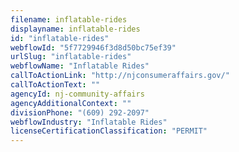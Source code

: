 ```yaml
---
filename: inflatable-rides
displayname: inflatable-rides
id: "inflatable-rides"
webflowId: "5f7729946f3d8d50bc75ef39"
urlSlug: "inflatable-rides"
webflowName: "Inflatable Rides"
callToActionLink: "http://njconsumeraffairs.gov/"
callToActionText: ""
agencyId: nj-community-affairs
agencyAdditionalContext: ""
divisionPhone: "(609) 292-2097"
webflowIndustry: "Inflatable Rides"
licenseCertificationClassification: "PERMIT"
---
```

